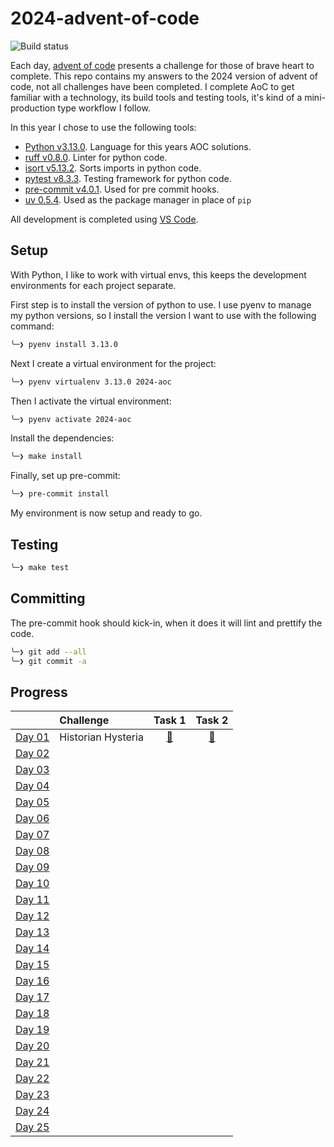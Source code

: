 # 2024-advent-of-code

![Build status](https://github.com/andrewfitzy/2024-advent-of-code/actions/workflows/build-and-test-project.yml/badge.svg)

Each day, [advent of code](https://adventofcode.com/2024) presents a challenge for those of brave heart to complete.
This repo contains my answers to the 2024 version of advent of code, not all challenges have been completed. I complete
AoC to get familiar with a technology, its build tools and testing tools, it's kind of a mini-production type workflow
I follow.

In this year I chose to use the following tools:
- [Python v3.13.0](https://www.python.org). Language for this years AOC solutions.
- [ruff v0.8.0](https://docs.astral.sh/ruff/). Linter for python code.
- [isort v5.13.2](https://pycqa.github.io/isort/). Sorts imports in python code.
- [pytest v8.3.3](https://docs.pytest.org/en/7.4.x/). Testing framework for python code.
- [pre-commit v4.0.1](https://pre-commit.com). Used for pre commit hooks.
- [uv 0.5.4](https://docs.astral.sh/uv/). Used as the package manager in place of `pip`

All development is completed using [VS Code](https://code.visualstudio.com).

## Setup
With Python, I like to work with virtual envs, this keeps the development environments for each project separate.

First step is to install the version of python to use. I use pyenv to manage my python versions, so I install
the version I want to use with the following command:
```bash
╰─❯ pyenv install 3.13.0
````

Next I create a virtual environment for the project:
```bash
╰─❯ pyenv virtualenv 3.13.0 2024-aoc
```

Then I activate the virtual environment:
```bash
╰─❯ pyenv activate 2024-aoc
```

Install the dependencies:
```bash
╰─❯ make install
```

Finally, set up pre-commit:
```bash
╰─❯ pre-commit install
```

My environment is now setup and ready to go.

## Testing
```bash
╰─❯ make test
```

## Committing
The pre-commit hook should kick-in, when it does it will lint and prettify the code.
```bash
╰─❯ git add --all
╰─❯ git commit -a
```

## Progress
|                                                | Challenge               |                                         Task 1                                         |                                         Task 2                                         |
|:-----------------------------------------------|:------------------------|:--------------------------------------------------------------------------------------:|:--------------------------------------------------------------------------------------:|
| [Day 01](https://adventofcode.com/2024/day/1)  | Historian Hysteria      | [🌟](https://github.com/andrewfitzy/2024-advent-of-code/blob/main/src/day_01/task_01.py) | [🌟](https://github.com/andrewfitzy/2024-advent-of-code/blob/main/src/day_01/task_02.py) |
| [Day 02](https://adventofcode.com/2024/day/2)  |                         |                                                                                        |                                                                                        |
| [Day 03](https://adventofcode.com/2024/day/3)  |                         |                                                                                        |                                                                                        |
| [Day 04](https://adventofcode.com/2024/day/4)  |                         |                                                                                        |                                                                                        |
| [Day 05](https://adventofcode.com/2024/day/5)  |                         |                                                                                        |                                                                                        |
| [Day 06](https://adventofcode.com/2024/day/6)  |                         |                                                                                        |                                                                                        |
| [Day 07](https://adventofcode.com/2024/day/7)  |                         |                                                                                        |                                                                                        |
| [Day 08](https://adventofcode.com/2024/day/8)  |                         |                                                                                        |                                                                                        |
| [Day 09](https://adventofcode.com/2024/day/9)  |                         |                                                                                        |                                                                                        |
| [Day 10](https://adventofcode.com/2024/day/10) |                         |                                                                                        |                                                                                        |
| [Day 11](https://adventofcode.com/2024/day/11) |                         |                                                                                        |                                                                                        |
| [Day 12](https://adventofcode.com/2024/day/12) |                         |                                                                                        |                                                                                        |
| [Day 13](https://adventofcode.com/2024/day/13) |                         |                                                                                        |                                                                                        |
| [Day 14](https://adventofcode.com/2024/day/14) |                         |                                                                                        |                                                                                        |
| [Day 15](https://adventofcode.com/2024/day/15) |                         |                                                                                        |                                                                                        |
| [Day 16](https://adventofcode.com/2024/day/16) |                         |                                                                                        |                                                                                        |
| [Day 17](https://adventofcode.com/2024/day/17) |                         |                                                                                        |                                                                                        |
| [Day 18](https://adventofcode.com/2024/day/18) |                         |                                                                                        |                                                                                        |
| [Day 19](https://adventofcode.com/2024/day/19) |                         |                                                                                        |                                                                                        |
| [Day 20](https://adventofcode.com/2024/day/20) |                         |                                                                                        |                                                                                        |
| [Day 21](https://adventofcode.com/2024/day/21) |                         |                                                                                        |                                                                                        |
| [Day 22](https://adventofcode.com/2024/day/22) |                         |                                                                                        |                                                                                        |
| [Day 23](https://adventofcode.com/2024/day/23) |                         |                                                                                        |                                                                                        |
| [Day 24](https://adventofcode.com/2024/day/24) |                         |                                                                                        |                                                                                        |
| [Day 25](https://adventofcode.com/2024/day/25) |                         |                                                                                        |                                                                                        |